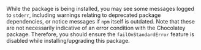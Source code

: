 While the package is being installed, you may see some messages logged to `stderr`, including warnings relating to deprecated package dependencies, or notice messages if `npm` itself is outdated. Note that these are not necessarily indicative of an error condition with the Chocolatey package. Therefore, you should ensure the `failOnStandardError` feature is disabled while installing/upgrading this package.
